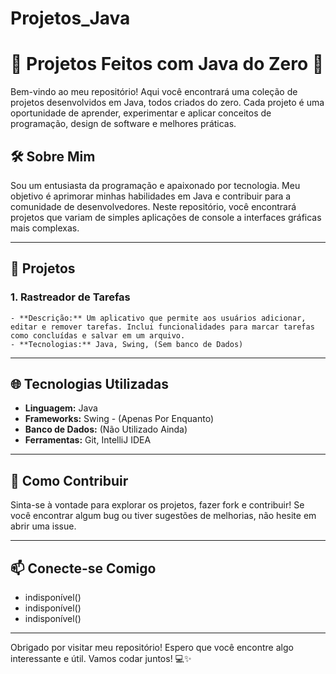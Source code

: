 # Projetos_Java
 # 🌟 Projetos Feitos com Java do Zero 🚀
 
 Bem-vindo ao meu repositório! Aqui você encontrará uma coleção de projetos desenvolvidos em Java, todos criados do zero. Cada projeto é uma oportunidade de aprender, experimentar e aplicar conceitos de programação, design de software e melhores práticas.
 
 ## 🛠️ Sobre Mim
 
 Sou um entusiasta da programação e apaixonado por tecnologia. Meu objetivo é aprimorar minhas habilidades em Java e contribuir para a comunidade de desenvolvedores. Neste repositório, você encontrará projetos que variam de simples aplicações de console a interfaces gráficas mais complexas.
 
 ---
 
 ## 📂 Projetos
 
 ### 1. **Rastreador de Tarefas**
    - **Descrição:** Um aplicativo que permite aos usuários adicionar, editar e remover tarefas. Inclui funcionalidades para marcar tarefas como concluídas e salvar em um arquivo.
    - **Tecnologias:** Java, Swing, (Sem banco de Dados)
 ---
 
 ## 🌐 Tecnologias Utilizadas
 
 - **Linguagem:** Java
 - **Frameworks:** Swing - (Apenas Por Enquanto)
 - **Banco de Dados:** (Não Utilizado Ainda)
 - **Ferramentas:** Git, IntelliJ IDEA
 
 ---
 
 ## 🤝 Como Contribuir
 
 Sinta-se à vontade para explorar os projetos, fazer fork e contribuir! Se você encontrar algum bug ou tiver sugestões de melhorias, não hesite em abrir uma issue.
 
 ---
 
 ## 📫 Conecte-se Comigo
 
 - indisponível()
 - indisponível()
 - indisponível()
 
 ---
 
 Obrigado por visitar meu repositório! Espero que você encontre algo interessante e útil. Vamos codar juntos! 💻✨
